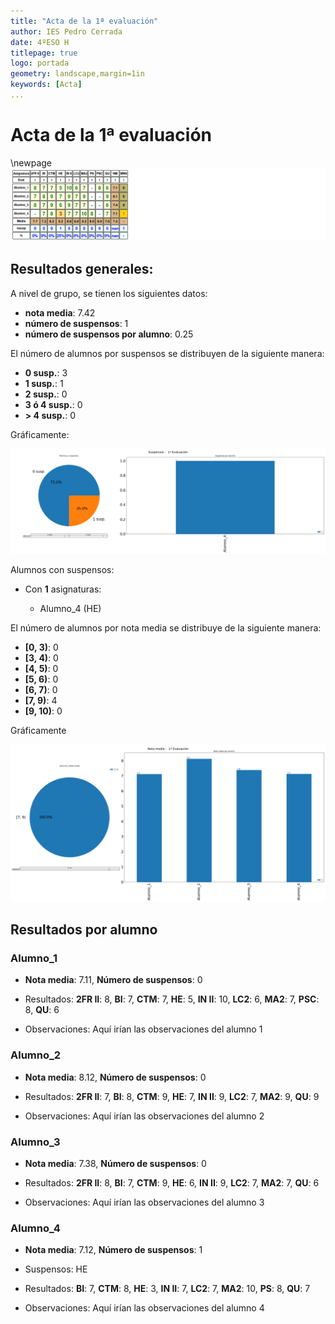```yaml
---
title: "Acta de la 1ª evaluación" 
author: IES Pedro Cerrada
date: 4ºESO H
titlepage: true
logo: portada
geometry: landscape,margin=1in
keywords: [Acta]
... 
```

# Acta de la 1ª evaluación 

 \newpage![](actilla_1ev.png) 

## Resultados generales: 
A nivel de grupo, se tienen los siguientes datos: 
 
* **nota media**: 7.42 
* **número de suspensos**: 1 
* **número de suspensos por alumno**: 0.25 
  
 El número de alumnos por suspensos se distribuyen de la siguiente manera: 

* **0 susp.**: 3 
* **1 susp.**: 1 
* **2 susp.**: 0 
* **3 ó 4 susp.**: 0 
* **> 4 susp.**: 0 
  
 
 
 Gráficamente: 
 
 ![](g3.png) 
 
 
 Alumnos con suspensos: 

* Con **1** asignaturas: 

    - Alumno_4 (HE) 
 
El número de alumnos por nota media se distribuye de la siguiente manera: 

* **[0, 3)**: 0 
* **[3, 4)**: 0 
* **[4, 5)**: 0 
* **[5, 6)**: 0 
* **[6, 7)**: 0 
* **[7, 9)**: 4 
* **[9, 10)**: 0 
  
 

 Gráficamente 
 
 ![](g4.png) 
 


## Resultados por alumno 



### Alumno_1 

 * **Nota media**: 7.11, **Número de suspensos**: 0 
  
 

 * Resultados: **2FR II**: 8, **BI**: 7, **CTM**: 7, **HE**: 5, **IN II**: 10, **LC2**: 6, **MA2**: 7, **PSC**: 8, **QU**: 6 
  
 

 * Observaciones: Aquí irían las observaciones del alumno 1

### Alumno_2 

 * **Nota media**: 8.12, **Número de suspensos**: 0 
  
 

 * Resultados: **2FR II**: 7, **BI**: 8, **CTM**: 9, **HE**: 7, **IN II**: 9, **LC2**: 7, **MA2**: 9, **QU**: 9 
  
 

 * Observaciones: Aquí irían las observaciones del alumno 2

### Alumno_3 

 * **Nota media**: 7.38, **Número de suspensos**: 0 
  
 

 * Resultados: **2FR II**: 8, **BI**: 7, **CTM**: 9, **HE**: 6, **IN II**: 9, **LC2**: 7, **MA2**: 7, **QU**: 6 
  
 

 * Observaciones: Aquí irían las observaciones del alumno 3

### Alumno_4 

 * **Nota media**: 7.12, **Número de suspensos**: 1 
  
 

* Suspensos: HE 


 * Resultados: **BI**: 7, **CTM**: 8, **HE**: 3, **IN II**: 7, **LC2**: 7, **MA2**: 10, **PS**: 8, **QU**: 7 
  
 

 * Observaciones: Aquí irían las observaciones del alumno 4